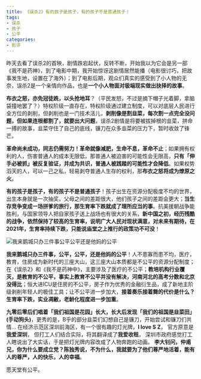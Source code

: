 ```yaml
---
title: 《误杀2》有的孩子是孩子，有的孩子不是普通孩子！
tags: 
- 误杀
- 孩子
- 公平
categories:
- 影评
---
```




昨天去看了误杀2的首映，剧情跌宕起伏，反转不断，开始我以为它会是另一部《我不是药神》，到了电影中期，我开始惊讶这剧情居然能播（电影很讨巧，把故事发生地，设置在了海外）；到了电影后期，观众们真实的感受到了小人物的无奈，误杀2是一个亲情向作品，也是**一个小人物面对极端现实做出抉择的故事**。



**布衣之怒，亦免冠徒跣，以头抢地耳**？（平民发怒，不过是摘下帽子光着脚，拿脑袋撞地罢了？）特权阶级一直存在，特权阶级通过建立制度，可以对底层人民进行全方位的剥削，但剥削也是一门技术活儿，**剥削像是割韭菜，每次割一点完全没问题，但如果连根都割了，就要出大问题**，误杀2剧情是将要被拔掉根的韭菜，拼命一搏的故事，韭菜守住了自己的底线，镰刀在众多韭菜的压力下，暂时收敛了锋芒。



**革命尚未成功，同志仍需努力！革命就像减肥，生命不息，革命不止**；如果拥有权利的人，伤害普通人的成本无限低，那普通人被迫害的可能性会无限高，**只有「伸手必被抓」被反复验证，并成为共识，普通人被践踏的可能性才会降低**。如果权势滔天的人，可以一己之私，轻易剥夺普通人生存的权利，那**布衣之怒将成为燎原之火**。



**有的孩子是孩子，有的孩子不是普通孩子**！孩子出生在资源分配极度不均的世界，出生本身就是一次抽奖，父母之间的差距很大，他们孩子之间的差距会更大；**当生存竞争变成一场拼爹的旅行，那生育率下跌就成了理所应当的事**。抗美援朝战争能胜利，与国家领导人把自家孩子送上战场也有很大的关系，**新中国之初，经历残酷的战争，依然保持了较高的生育率，说明广大人民对现状满意，对未来有期待，在2021年，生育率持续下跌，只能说庙堂之上推行的政策功不可没**！

![我来鹅城只办三件事公平公平还是他妈的公平](https://cdn.fangyuanxiaozhan.com/assets/1639811427504zSyJbFdX.png)

**我来鹅城只办三件事，公平，公平，还是他妈的公平**！人不患寡而患不均，医疗，教育，住房成为新时代的三座大山，这三座大山本质都是不公平的资源分配制度；在《误杀2》和《我不是药神中》，主要涉及了医疗的不公平；**教培机构行业覆灭，是教育的不公平，事实上教育不公平并没有解决，河南河北的高考分数和北京没得比**；恒大进ICU是住房的不公平，房子作为优秀的金融衍生品，成了新地主阶级剥削年轻人的极佳工具；让不公平进一步加大，**接着奏乐接着舞的代价是什么？生育率下跌，实业凋敝，老龄化程度进一步加重**。



**九零后零后们唱着「我们祖国是花园」长大，长大后发现「我们的祖国是韭菜田」(手动狗头)**，更秀的是，B乎的部分韭菜们幻想自己是镰刀，开始尝试和镰刀们共情... 在经济示范区深圳前海区，有一个很有趣的灯光牌，**I love S Z**， 官方原意是**我爱深圳**， 但打工人们结合实际，将其翻译成了**我爱收租**， 深圳市政府感觉打工人瞎说出了大实话，于是把灯光牌内容改成了人物奔跑的动画。   **李大钊问，仲甫兄，你为什么要成立党？陈独秀说，不为什么，我就要为了他们尊严地活着，能有人的尊严，人的快乐，人的幸福**。



愿天堂有公平。











